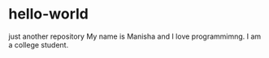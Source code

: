 # hello-world
just another repository
My name is Manisha and I love programmimng.
I am a college student.
